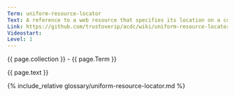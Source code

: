 ```yaml
---
Term: uniform-resource-locator
Text: A reference to a web resource that specifies its location on a computer network and a mechanism for retrieving it
Link: https://github.com/trustoverip/acdc/wiki/uniform-resource-locator
Videostart: 
Level: 1
---
```


{{ page.collection }} - {{ page.Term }}

   {{ page.text }}

{% include_relative glossary/uniform-resource-locator.md %}
